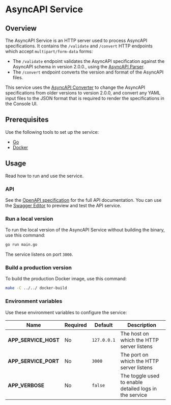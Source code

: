 # AsyncAPI Service

## Overview

The AsyncAPI Service is an HTTP server used to process AsyncAPI specifications. It contains the `/validate` and `/convert` HTTP endpoints which accept `multipart/form-data` forms:
- The `/validate` endpoint validates the AsyncAPI specification against the AsyncAPI schema in version 2.0.0., using the [AsyncAPI Parser](https://github.com/asyncapi/parser).
- The `/convert` endpoint converts the version and format of the AsyncAPI files.

This service uses the [AsyncAPI Converter](https://github.com/asyncapi/converter-go) to change the AsyncAPI specifications from older versions to version 2.0.0, and convert any YAML input files to the JSON format that is required to render the specifications in the Console UI.

## Prerequisites

Use the following tools to set up the service:

- [Go](https://golang.org)
- [Docker](https://www.docker.com/)

## Usage

Read how to run and use the service.

### API

See the [OpenAPI specification](openapi.yaml) for the full API documentation. You can use the [Swagger Editor](https://editor.swagger.io/) to preview and test the API service.

### Run a local version

To run the local version of the AsyncAPI Service without building the binary, use this command:

```bash
go run main.go
```

The service listens on port `3000`.

### Build a production version

To build the production Docker image, use this command:

```bash
make -C ../../ docker-build
```

### Environment variables

Use these environment variables to configure the service:

| Name | Required | Default | Description |
|------|----------|---------|-------------|
| **APP_SERVICE_HOST** | No | `127.0.0.1` | The host on which the HTTP server listens |
| **APP_SERVICE_PORT** | No | `3000` | The port on which the HTTP server listens |
| **APP_VERBOSE** | No | `false` | The toggle used to enable detailed logs in the service |
